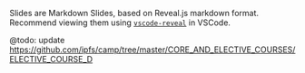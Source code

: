 Slides are Markdown Slides, based on Reveal.js markdown format.
Recommend viewing them using [`vscode-reveal`](https://marketplace.visualstudio.com/items?itemName=evilz.vscode-reveal) in VSCode.

@todo: update https://github.com/ipfs/camp/tree/master/CORE_AND_ELECTIVE_COURSES/ELECTIVE_COURSE_D